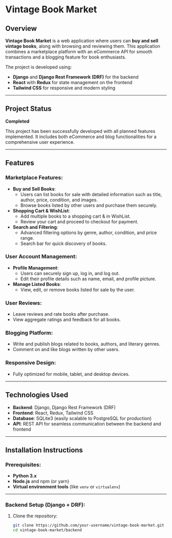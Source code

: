 # Vintage Book Market

## Overview
**Vintage Book Market** is a web application where users can **buy and sell vintage books**, along with browsing and reviewing them. This application combines a marketplace platform with an eCommerce API for smooth transactions and a blogging feature for book enthusiasts. 

The project is developed using:
- **Django** and **Django Rest Framework (DRF)** for the backend
- **React** with **Redux** for state management on the frontend
- **Tailwind CSS** for responsive and modern styling

---

## Project Status
**Completed**

This project has been successfully developed with all planned features implemented. It includes both eCommerce and blog functionalities for a comprehensive user experience.

---

## Features
### Marketplace Features:
- **Buy and Sell Books**:
  - Users can list books for sale with detailed information such as title, author, price, condition, and images.
  - Browse books listed by other users and purchase them securely.
- **Shopping Cart & WishList**:
  - Add multiple books to a shopping cart & in WishList.
  - Review your cart and proceed to checkout for payment.
- **Search and Filtering**:
  - Advanced filtering options by genre, author, condition, and price range.
  - Search bar for quick discovery of books.

### User Account Management:
- **Profile Management**:
  - Users can securely sign up, log in, and log out.
  - Edit their profile details such as name, email, and profile picture.
- **Manage Listed Books**:
  - View, edit, or remove books listed for sale by the user.

### User Reviews:
- Leave reviews and rate books after purchase.
- View aggregate ratings and feedback for all books.

### Blogging Platform:
- Write and publish blogs related to books, authors, and literary genres.
- Comment on and like blogs written by other users.

### Responsive Design:
- Fully optimized for mobile, tablet, and desktop devices.

---

## Technologies Used
- **Backend**: Django, Django Rest Framework (DRF)
- **Frontend**: React, Redux, Tailwind CSS
- **Database**: SQLite3 (easily scalable to PostgreSQL for production)
- **API**: REST API for seamless communication between the backend and frontend

---

## Installation Instructions

### Prerequisites:
- **Python 3.x**
- **Node.js** and npm (or yarn)
- **Virtual environment tools** (like `venv` or `virtualenv`)

---

### Backend Setup (Django + DRF):
1. Clone the repository:
   ```bash
   git clone https://github.com/your-username/vintage-book-market.git
   cd vintage-book-market/backend
